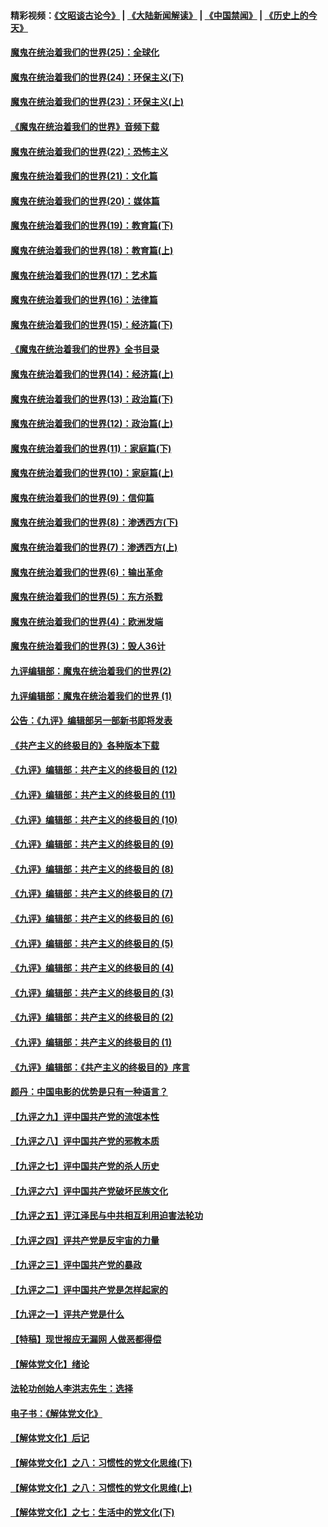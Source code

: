 #### 精彩视频：[《文昭谈古论今》](https://github.com/gfw-breaker/wenzhao/blob/master/README.md?t=11161531) | [《大陆新闻解读》](https://github.com/gfw-breaker/ntdtv-comedy/blob/master/README.md?t=11161531) | [《中国禁闻》](https://github.com/gfw-breaker/ntdtv-news/blob/master/README.md?t=11161531) | [《历史上的今天》](https://github.com/gfw-breaker/today-in-history/blob/master/README.md?t=11161531) 

#### [魔鬼在统治着我们的世界(25)：全球化](../pages/nsc422/n10788205.md?t=11161531) 

#### [魔鬼在统治着我们的世界(24)：环保主义(下)](../pages/nsc422/n10695307.md?t=11161531) 

#### [魔鬼在统治着我们的世界(23)：环保主义(上)](../pages/nsc422/n10688613.md?t=11161531) 

#### [《魔鬼在统治着我们的世界》音频下载](../pages/nsc422/n10635553.md?t=11161531) 

#### [魔鬼在统治着我们的世界(22)：恐怖主义](../pages/nsc422/n10614727.md?t=11161531) 

#### [魔鬼在统治着我们的世界(21)：文化篇](../pages/nsc422/n10597706.md?t=11161531) 

#### [魔鬼在统治着我们的世界(20)：媒体篇](../pages/nsc422/n10586579.md?t=11161531) 

#### [魔鬼在统治着我们的世界(19)：教育篇(下)](../pages/nsc422/n10564808.md?t=11161531) 

#### [魔鬼在统治着我们的世界(18)：教育篇(上)](../pages/nsc422/n10526970.md?t=11161531) 

#### [魔鬼在统治着我们的世界(17)：艺术篇](../pages/nsc422/n10499093.md?t=11161531) 

#### [魔鬼在统治着我们的世界(16)：法律篇](../pages/nsc422/n10485969.md?t=11161531) 

#### [魔鬼在统治着我们的世界(15)：经济篇(下)](../pages/nsc422/n10469975.md?t=11161531) 

#### [《魔鬼在统治着我们的世界》全书目录](../pages/nsc422/n10464261.md?t=11161531) 

#### [魔鬼在统治着我们的世界(14)：经济篇(上)](../pages/nsc422/n10457370.md?t=11161531) 

#### [魔鬼在统治着我们的世界(13)：政治篇(下)](../pages/nsc422/n10448270.md?t=11161531) 

#### [魔鬼在统治着我们的世界(12)：政治篇(上)](../pages/nsc422/n10444576.md?t=11161531) 

#### [魔鬼在统治着我们的世界(11)：家庭篇(下)](../pages/nsc422/n10440961.md?t=11161531) 

#### [魔鬼在统治着我们的世界(10)：家庭篇(上)](../pages/nsc422/n10435448.md?t=11161531) 

#### [魔鬼在统治着我们的世界(9)：信仰篇](../pages/nsc422/n10432159.md?t=11161531) 

#### [魔鬼在统治着我们的世界(8)：渗透西方(下)](../pages/nsc422/n10429603.md?t=11161531) 

#### [魔鬼在统治着我们的世界(7)：渗透西方(上)](../pages/nsc422/n10426013.md?t=11161531) 

#### [魔鬼在统治着我们的世界(6)：输出革命](../pages/nsc422/n10421536.md?t=11161531) 

#### [魔鬼在统治着我们的世界(5)：东方杀戮](../pages/nsc422/n10417707.md?t=11161531) 

#### [魔鬼在统治着我们的世界(4)：欧洲发端](../pages/nsc422/n10414890.md?t=11161531) 

#### [魔鬼在统治着我们的世界(3)：毁人36计](../pages/nsc422/n10411583.md?t=11161531) 

#### [九评编辑部：魔鬼在统治着我们的世界(2)](../pages/nsc422/n10410036.md?t=11161531) 

#### [九评编辑部：魔鬼在统治着我们的世界 (1)](../pages/nsc422/n10406825.md?t=11161531) 

#### [公告：《九评》编辑部另一部新书即将发表](../pages/nsc422/n10405104.md?t=11161531) 

#### [《共产主义的终极目的》各种版本下载](../pages/nsc422/n10022138.md?t=11161531) 

#### [《九评》编辑部：共产主义的终极目的 (12)](../pages/nsc422/n9933272.md?t=11161531) 

#### [《九评》编辑部：共产主义的终极目的 (11)](../pages/nsc422/n9924973.md?t=11161531) 

#### [《九评》编辑部：共产主义的终极目的 (10)](../pages/nsc422/n9920883.md?t=11161531) 

#### [《九评》编辑部：共产主义的终极目的 (9)](../pages/nsc422/n9916363.md?t=11161531) 

#### [《九评》编辑部：共产主义的终极目的 (8)](../pages/nsc422/n9912488.md?t=11161531) 

#### [《九评》编辑部：共产主义的终极目的 (7)](../pages/nsc422/n9901176.md?t=11161531) 

#### [《九评》编辑部：共产主义的终极目的 (6)](../pages/nsc422/n9899359.md?t=11161531) 

#### [《九评》编辑部：共产主义的终极目的 (5)](../pages/nsc422/n9893174.md?t=11161531) 

#### [《九评》编辑部：共产主义的终极目的 (4)](../pages/nsc422/n9891246.md?t=11161531) 

#### [《九评》编辑部：共产主义的终极目的 (3)](../pages/nsc422/n9879879.md?t=11161531) 

#### [《九评》编辑部：共产主义的终极目的 (2)](../pages/nsc422/n9876205.md?t=11161531) 

#### [《九评》编辑部：共产主义的终极目的 (1)](../pages/nsc422/n9865857.md?t=11161531) 

#### [《九评》编辑部：《共产主义的终极目的》序言](../pages/nsc422/n9862666.md?t=11161531) 

#### [颜丹：中国电影的优势是只有一种语言？](../pages/nsc422/n9583062.md?t=11161531) 

#### [【九评之九】评中国共产党的流氓本性](../pages/nsc422/n737542.md?t=11161531) 

#### [【九评之八】评中国共产党的邪教本质](../pages/nsc422/n735942.md?t=11161531) 

#### [【九评之七】评中国共产党的杀人历史](../pages/nsc422/n733806.md?t=11161531) 

#### [【九评之六】评中国共产党破坏民族文化](../pages/nsc422/n731667.md?t=11161531) 

#### [【九评之五】评江泽民与中共相互利用迫害法轮功](../pages/nsc422/n730058.md?t=11161531) 

#### [【九评之四】评共产党是反宇宙的力量](../pages/nsc422/n727814.md?t=11161531) 

#### [【九评之三】评中国共产党的暴政](../pages/nsc422/n725597.md?t=11161531) 

#### [【九评之二】评中国共产党是怎样起家的](../pages/nsc422/n723946.md?t=11161531) 

#### [【九评之一】评共产党是什么](../pages/nsc422/n722529.md?t=11161531) 

#### [【特稿】现世报应无漏网 人做恶都得偿](../pages/nsc422/n4215167.md?t=11161531) 

#### [【解体党文化】绪论](../pages/nsc422/n1449356.md?t=11161531) 

#### [法轮功创始人李洪志先生：选择](../pages/nsc422/n3580738.md?t=11161531) 

#### [电子书：《解体党文化》](../pages/nsc422/n1573484.md?t=11161531) 

#### [【解体党文化】后记](../pages/nsc422/n1531999.md?t=11161531) 

#### [【解体党文化】之八：习惯性的党文化思维(下)](../pages/nsc422/n1526477.md?t=11161531) 

#### [【解体党文化】之八：习惯性的党文化思维(上)](../pages/nsc422/n1520631.md?t=11161531) 

#### [【解体党文化】之七：生活中的党文化(下)](../pages/nsc422/n1513446.md?t=11161531) 


